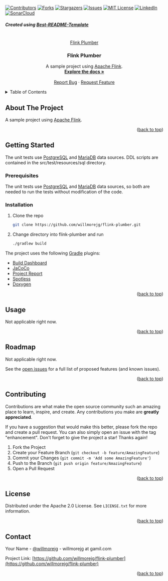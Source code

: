 <!-- Improved compatibility of back to top link: See: https://github.com/othneildrew/Best-README-Template/pull/73 -->

<a name="readme-top"></a>
<!--
*** Thanks for checking out the Best-README-Template. If you have a suggestion
*** that would make this better, please fork the repo and create a pull request
*** or simply open an issue with the tag "enhancement".
*** Don't forget to give the project a star!
*** Thanks again! Now go create something AMAZING! :D
-->



<!-- PROJECT SHIELDS -->
<!--
*** I'm using markdown "reference style" links for readability.
*** Reference links are enclosed in brackets [ ] instead of parentheses ( ).
*** See the bottom of this document for the declaration of the reference variables
*** for contributors-url, forks-url, etc. This is an optional, concise syntax you may use.
*** https://www.markdownguide.org/basic-syntax/#reference-style-links
-->
[![Contributors][contributors-shield]][contributors-url]
[![Forks][forks-shield]][forks-url]
[![Stargazers][stars-shield]][stars-url]
[![Issues][issues-shield]][issues-url]
[![MIT License][license-shield]][license-url]
[![LinkedIn][linkedin-shield]][linkedin-url]
[![SonarCloud][sonarcloud-shield]][sonarcloud-url]

<h5>Created using <a href="https://github.com/othneildrew/Best-README-Template">Best-README-Template</a></h5>

<!-- PROJECT LOGO -->
<br />
<div align="center">
  <a href="https://github.com/willmorejg/flink-plumber">Flink Plumber
  </a>

<h3 align="center">Flink Plumber</h3>

  <p align="center">
    A sample project using <a href="https://flink.apache.org/">Apache Flink</a>.
    <br />
    <a href="https://github.com/willmorejg/flink-plumber"><strong>Explore the docs »</strong></a>
    <br />
    <br />
    <a href="https://github.com/willmorejg/flink-plumber/issues">Report Bug</a>
    ·
    <a href="https://github.com/willmorejg/flink-plumber/issues">Request Feature</a>
  </p>
</div>



<!-- TABLE OF CONTENTS -->
<details>
  <summary>Table of Contents</summary>
  <ol>
    <li>
      <a href="#about-the-project">About The Project</a>
    </li>
    <li>
      <a href="#getting-started">Getting Started</a>
      <ul>
        <li><a href="#prerequisites">Prerequisites</a></li>
        <li><a href="#installation">Installation</a></li>
      </ul>
    </li>
    <li><a href="#usage">Usage</a></li>
    <li><a href="#roadmap">Roadmap</a></li>
    <li><a href="#contributing">Contributing</a></li>
    <li><a href="#license">License</a></li>
    <li><a href="#contact">Contact</a></li>
    <li><a href="#acknowledgments">Acknowledgments</a></li>
  </ol>
</details>



<!-- ABOUT THE PROJECT -->
## About The Project

A sample project using <a href="https://flink.apache.org/">Apache Flink</a>.

<p align="right">(<a href="#readme-top">back to top</a>)</p>



<!-- GETTING STARTED -->
## Getting Started

The unit tests use <a href="https://www.postgresql.org/">PostgreSQL</a> and <a href="https://mariadb.org/">MariaDB</a> data sources. DDL scripts are contained in the src/test/resources/sql directory.

### Prerequisites

The unit tests use <a href="https://www.postgresql.org/">PostgreSQL</a> and <a href="https://mariadb.org/">MariaDB</a> data sources, so both are needed to run the tests without modification of the code.

### Installation

1. Clone the repo
   ```sh
   git clone https://github.com/willmorejg/flink-plumber.git
   ```
2. Change directory into flink-plumber and run
   ```sh
   ./gradlew build
   ```
The project uses the following <a href="https://gradle.org/">Gradle</a> plugins:

- <a href="https://docs.gradle.org/current/userguide/build_dashboard_plugin.html">Build Dashboard</a>
- <a href="https://docs.gradle.org/current/userguide/jacoco_plugin.html">JaCoCo</a>
- <a href="https://docs.gradle.org/current/userguide/project_report_plugin.html">Project Report</a>
- <a href="https://github.com/diffplug/spotless">Spotless</a>
- <a href="https://gitlab.com/ysb33rOrg/doxygen-gradle-plugin">Doxygen</a>

<p align="right">(<a href="#readme-top">back to top</a>)</p>



<!-- USAGE EXAMPLES -->
## Usage

Not applicable right now.

<p align="right">(<a href="#readme-top">back to top</a>)</p>



<!-- ROADMAP -->
## Roadmap

Not applicable right now.

See the [open issues](https://github.com/willmorejg/flink-plumber/issues) for a full list of proposed features (and known issues).

<p align="right">(<a href="#readme-top">back to top</a>)</p>



<!-- CONTRIBUTING -->
## Contributing

Contributions are what make the open source community such an amazing place to learn, inspire, and create. Any contributions you make are **greatly appreciated**.

If you have a suggestion that would make this better, please fork the repo and create a pull request. You can also simply open an issue with the tag "enhancement".
Don't forget to give the project a star! Thanks again!

1. Fork the Project
2. Create your Feature Branch (`git checkout -b feature/AmazingFeature`)
3. Commit your Changes (`git commit -m 'Add some AmazingFeature'`)
4. Push to the Branch (`git push origin feature/AmazingFeature`)
5. Open a Pull Request

<p align="right">(<a href="#readme-top">back to top</a>)</p>



<!-- LICENSE -->
## License

Distributed under the Apache 2.0 License. See `LICENSE.txt` for more information.

<p align="right">(<a href="#readme-top">back to top</a>)</p>



<!-- CONTACT -->
## Contact

Your Name - [@willmorejg](https://twitter.com/willmorejg) - willmorejg at gamil.com

Project Link: [https://github.com/willmorejg/flink-plumber](https://github.com/willmorejg/flink-plumber)

<p align="right">(<a href="#readme-top">back to top</a>)</p>



<!-- ACKNOWLEDGMENTS -->
<!--
## Acknowledgments

* []()
* []()
* []()

<p align="right">(<a href="#readme-top">back to top</a>)</p>
-->


<!-- MARKDOWN LINKS & IMAGES -->
<!-- https://www.markdownguide.org/basic-syntax/#reference-style-links -->
[contributors-shield]: https://img.shields.io/github/contributors/willmorejg/flink-plumber.svg?style=for-the-badge
[contributors-url]: https://github.com/willmorejg/flink-plumber/graphs/contributors
[forks-shield]: https://img.shields.io/github/forks/willmorejg/flink-plumber?style=for-the-badge
[forks-url]: https://github.com/willmorejg/flink-plumber/network/members
[stars-shield]: https://img.shields.io/github/stars/willmorejg/flink-plumber.svg?style=for-the-badge
[stars-url]: https://github.com/willmorejg/flink-plumber/stargazers
[issues-shield]: https://img.shields.io/github/issues/willmorejg/flink-plumber.svg?style=for-the-badge
[issues-url]: https://github.com/willmorejg/flink-plumber/issues
[license-shield]: https://img.shields.io/github/license/github_username/repo_name.svg?style=for-the-badge
[license-url]: https://github.com/willmorejg/flink-plumber/blob/master/LICENSE.txt
[linkedin-shield]: https://img.shields.io/badge/-LinkedIn-black.svg?style=for-the-badge&logo=linkedin&colorB=555
[linkedin-url]: https://linkedin.com/in/willmorejg
[sonarcloud-shield]: https://sonarcloud.io/images/project_badges/sonarcloud-white.svg
[sonarcloud-url]: https://sonarcloud.io/summary/overall?id=willmorejg_flink-plumber
